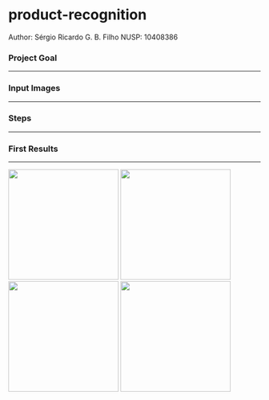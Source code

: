 # product-recognition
Author: Sérgio Ricardo G. B. Filho
NUSP: 10408386


### Project Goal
---------
### Input Images
---------
### Steps
---------
### First Results
---------
<p float="left">
  <img src="partial_examples/1_and_2.jpg" width='220'>
  <img src="partial_examples/3_and_4.jpg" width='220'>
  <img src="partial_examples/5_and_6.jpg" width='220'>
  <img src="partial_examples/3_and_7.jpg" width='220'>
</p>
